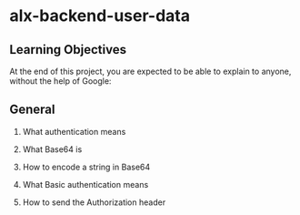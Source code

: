 # alx-backend-user-data

## Learning Objectives

At the end of this project, you are expected to be able to explain to anyone, without the help of Google:

## General

1. What authentication means

2. What Base64 is

3. How to encode a string in Base64

4. What Basic authentication means

5. How to send the Authorization header
